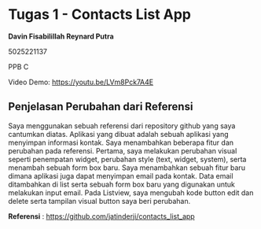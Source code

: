 # Tugas 1 - Contacts List App

**Davin Fisabilillah Reynard Putra**

5025221137

PPB C

Video Demo:
https://youtu.be/LVm8Pck7A4E

## Penjelasan Perubahan dari Referensi
Saya menggunakan sebuah referensi dari repository github yang saya cantumkan diatas. Aplikasi yang dibuat adalah sebuah aplikasi yang menyimpan informasi kontak. Saya menambahkan beberapa fitur dan perubahan pada referensi. Pertama, saya melakukan perubahan visual seperti penempatan widget, perubahan style (text, widget, system), serta menambah sebuah form box baru. Saya menambahkan sebuah fitur baru dimana aplikasi juga dapat menyimpan email pada kontak. Data email ditambahkan di list serta sebuah form box baru yang digunakan untuk melakukan input email. Pada Listview, saya mengubah kode button edit dan delete serta tampilan  visual button saya beri perubahan.   

**Referensi** :
https://github.com/jatinderji/contacts_list_app
